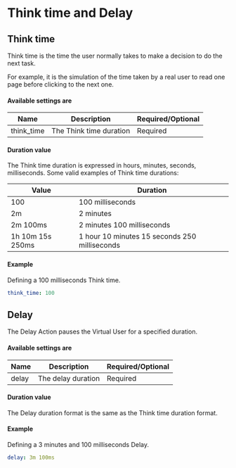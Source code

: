 # Think time and Delay 

## Think time
Think time is the time the user normally takes to make a decision to do the next task.

For example, it is the simulation of the time taken by a real user to read one page before clicking to the next one.

#### Available settings are
| Name        | Description                                                     | Required/Optional |
| ----------- | --------------------------------------------------------------- | ----------------- |
| think_time  | The Think time duration                                       | Required          |

#### Duration value
The Think time duration is expressed in hours, minutes, seconds, milliseconds.
Some valid examples of Think time durations:

| Value        | Duration                                                     |
| ----------- | ----------------------------------------------------------- |
| 100       | 100 milliseconds                                          |
| 2m  | 2 minutes                                     |
| 2m 100ms  | 2 minutes 100 milliseconds                                     |
| 1h 10m 15s 250ms  | 1 hour 10 minutes 15 seconds 250 milliseconds                                     |

#### Example
Defining a 100 milliseconds Think time.
```yaml
think_time: 100
```

## Delay
The Delay Action pauses the Virtual User for a specified duration.

#### Available settings are
| Name        | Description                                                     | Required/Optional |
| ----------- | --------------------------------------------------------------- | ----------------- |
| delay       | The delay duration                                          | Required          |

#### Duration value
The Delay duration format is the same as the Think time duration format.

#### Example
Defining a 3 minutes and 100 milliseconds Delay.
```yaml
delay: 3m 100ms
```